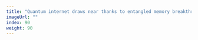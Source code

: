 ```yaml
---
title: "Quantum internet draws near thanks to entangled memory breakthroughs"
imageUrl: ""
index: 90
weight: 90
---
```

